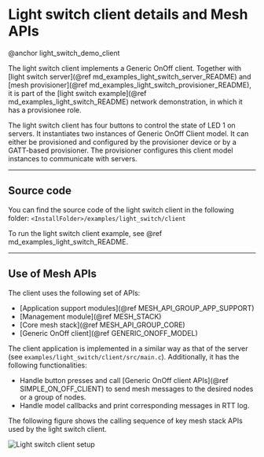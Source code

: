 # Light switch client details and Mesh APIs
@anchor light_switch_demo_client

The light switch client implements a Generic OnOff client. Together with [light switch server](@ref md_examples_light_switch_server_README)
and [mesh provisioner](@ref md_examples_light_switch_provisioner_README), it is part of the [light switch example](@ref md_examples_light_switch_README)
network demonstration, in which it has a provisionee role.

The light switch client has four buttons to control the state of LED 1 on servers. It instantiates two instances of Generic OnOff Client model.
It can either be provisioned and configured by the provisioner device or by a GATT-based provisioner. The provisioner configures this client model instances
to communicate with servers.

---

## Source code

You can find the source code of the light switch client in the following folder:
`<InstallFolder>/examples/light_switch/client`

To run the light switch client example, see @ref md_examples_light_switch_README.

---

## Use of Mesh APIs

The client uses the following set of APIs:

- [Application support modules](@ref MESH_API_GROUP_APP_SUPPORT)
- [Management module](@ref MESH_STACK)
- [Core mesh stack](@ref MESH_API_GROUP_CORE)
- [Generic OnOff client](@ref GENERIC_ONOFF_MODEL)

The client application is implemented in a similar way as that of the server
(see `examples/light_switch/client/src/main.c`). Additionally, it has the following functionalities:
- Handle button presses and call [Generic OnOff client APIs](@ref SIMPLE_ON_OFF_CLIENT) to send
mesh messages to the desired nodes or a group of nodes.
- Handle model callbacks and print corresponding messages in RTT log.


The following figure shows the calling sequence of key mesh stack APIs used by the light switch client.

![Light switch client setup](img/light_switch_client_interface.svg "Light switch client setup")